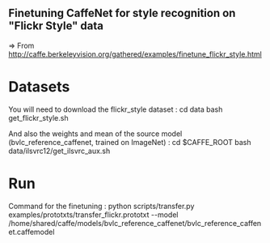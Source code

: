 ## Finetuning CaffeNet for style recognition on "Flickr Style" data
=> From http://caffe.berkeleyvision.org/gathered/examples/finetune_flickr_style.html


# Datasets
You will need to download the flickr_style dataset :
cd data
bash get_flickr_style.sh

And also the weights and mean of the source model (bvlc_reference_caffenet, trained on ImageNet) :
cd $CAFFE_ROOT
bash data/ilsvrc12/get_ilsvrc_aux.sh


# Run
Command for the finetuning :
python scripts/transfer.py examples/prototxts/transfer_flickr.prototxt --model /home/shared/caffe/models/bvlc_reference_caffenet/bvlc_reference_caffenet.caffemodel


